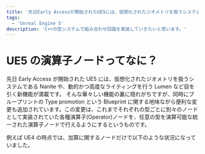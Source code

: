 ```yaml
---
title: '先日Early Accessが開始されたUE5には、仮想化されたジオメトリを扱うシステムであるNaniteや、動的かつ'
tags:
  - 'Unreal Engine 5'
description: 'C++の型システムで組み合わせ回路を実装していきたいと思います。'
---
```


# UE5 の演算子ノードってなに？

先日 Early Access が開始された UE5 には、仮想化されたジオメトリを扱うシステムである Nanite や、動的かつ高度なライティングを行う Lumen など目を引く新機能が満載です。
そんな華々しい機能の裏に隠れがちですが、同時にブループリントの Type promotion という Blueprint に関する地味ながら便利な変更も追加されています。この変更は、これまでそれぞれの型ごとに別々のノードとして実装されていた各種演算子(Operator)ノードを、任意の型を演算可能な統一された演算子ノードで行えるようにするというものです。

例えば UE4 の時点では、加算に関するノードだけで以下のような状況になっていました。
